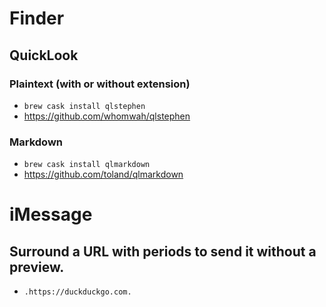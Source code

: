 # Finder

## QuickLook

### Plaintext (with or without extension)
  - `brew cask install qlstephen`
  - https://github.com/whomwah/qlstephen

### Markdown
  - `brew cask install qlmarkdown`
  - https://github.com/toland/qlmarkdown


# iMessage

## Surround a URL with periods to send it without a preview.
  - `.https://duckduckgo.com.`

